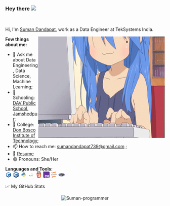 ### Hey there <img src="https://media.giphy.com/media/hvRJCLFzcasrR4ia7z/giphy.gif" width="25px">

<br />

Hi, I'm [Suman Dandapat](https://www.instagram.com/_.sumandandapat._/), work as a Data Engineer at TekSystems India.

 
<img align="right" alt="GIF" src="https://github.com/Suman-programmer/Suman-programmer/blob/main/code.gif" width="400" height="320" />

**Few things about me:** 
- 💬 Ask me about Data Engineering, Data Science, Machine Learning;
- 🌱 Schooling: [DAV Public School, Jamshedpur](http://davnitjsr.org/);
- 🏢 College: [Don Bosco Institute of Technology](https://donboscobangalore.education/);
- 📫 How to reach me: sumandandapat739@gmail.com ;
- 📝 [Resume](https://drive.google.com/file/d/1qCtBQmktVvq8RDrHrMB3IcPhSAIjEPrI/view?usp=sharing)
- 😄 Pronouns: She/Her

**Languages and Tools:** <br>
<code><img height="20" src="https://raw.githubusercontent.com/github/explore/80688e429a7d4ef2fca1e82350fe8e3517d3494d/topics/c/c.png"></code>
<code><img height="20" src="https://raw.githubusercontent.com/github/explore/80688e429a7d4ef2fca1e82350fe8e3517d3494d/topics/cpp/cpp.png"></code>
<code><img height="20" src="https://raw.githubusercontent.com/github/explore/80688e429a7d4ef2fca1e82350fe8e3517d3494d/topics/python/python.png"></code>
<code><img height="20" src="https://raw.githubusercontent.com/github/explore/80688e429a7d4ef2fca1e82350fe8e3517d3494d/topics/mysql/mysql.png"></code>
<code><img height="20" src="https://raw.githubusercontent.com/github/explore/80688e429a7d4ef2fca1e82350fe8e3517d3494d/topics/html/html.png"></code>
<code><img height="20" src="https://raw.githubusercontent.com/github/explore/80688e429a7d4ef2fca1e82350fe8e3517d3494d/topics/css/css.png"></code>
<code><img height="20" src="https://raw.githubusercontent.com/github/explore/80688e429a7d4ef2fca1e82350fe8e3517d3494d/topics/jupyter-notebook/jupyter-notebook.png"></code>
<code><img height="20" src="https://raw.githubusercontent.com/github/explore/80688e429a7d4ef2fca1e82350fe8e3517d3494d/topics/php/php.png"></code>


📈 My GitHub Stats

<p align="center"> <img src="https://github-readme-stats.vercel.app/api?username=Suman-programmer&show_icons=true&theme=gotham" alt="Suman-programmer" />



